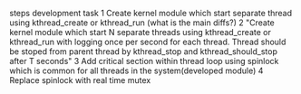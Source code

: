 steps	development task
1	Create kernel module which start separate thread using kthread_create or kthread_run  (what is the main diffs?)
2	"Create kernel module which start N separate threads using kthread_create or kthread_run with logging once per second for each thread.
        Thread should be stoped from parent thread by kthread_stop and kthread_should_stop after T seconds"
3	Add critical section within thread loop using spinlock which is common for all threads in the system(developed module)
4	Replace spinlock with real time mutex
